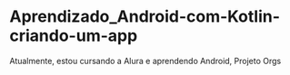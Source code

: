 # Aprendizado_Android-com-Kotlin-criando-um-app
Atualmente, estou cursando a Alura e aprendendo Android, Projeto Orgs
